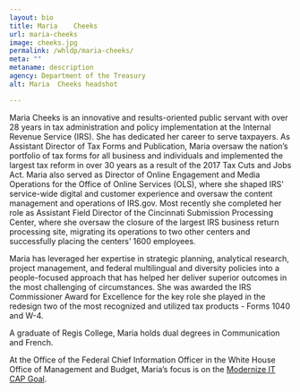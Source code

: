 ```yaml
---
layout: bio
title: Maria	Cheeks
url: maria-cheeks
image: cheeks.jpg
permalink: /whldp/maria-cheeks/
meta: ""
metaname: description
agency: Department of the Treasury
alt: Maria	Cheeks headshot

---
```

Maria Cheeks is an innovative and results-oriented public servant with over 28 years in tax administration and policy implementation at the Internal Revenue Service (IRS). She has dedicated her career to serve taxpayers. As Assistant Director of Tax Forms and Publication, Maria oversaw the nation’s portfolio of tax forms for all business and individuals and implemented the largest tax reform in over 30 years as a result of the 2017 Tax Cuts and Jobs Act.  Maria also served as Director of Online Engagement and Media Operations for the Office of Online Services (OLS), where she shaped IRS’ service-wide digital and customer experience and oversaw the content management and operations of IRS.gov. Most recently she completed her role as Assistant Field Director of the Cincinnati Submission Processing Center, where she oversaw the closure of the largest IRS business return processing site, migrating its operations to two other centers and successfully placing the centers’ 1600 employees.

Maria has leveraged her expertise in strategic planning, analytical research, project management, and federal multilingual and diversity policies into a people-focused approach that has helped her deliver superior outcomes in the most challenging of circumstances. She was awarded the IRS Commissioner Award for Excellence for the key role she played in the redesign two of the most recognized and utilized tax products - Forms 1040 and W-4.

A graduate of Regis College, Maria holds dual degrees in Communication and French.

At the Office of the Federal Chief Information Officer in the White House Office of Management and Budget, Maria’s focus is on the [Modernize IT CAP Goal](https://www.performance.gov/CAP/it-mod/).
